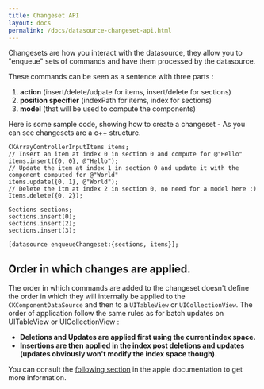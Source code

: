 ```yaml
---
title: Changeset API
layout: docs
permalink: /docs/datasource-changeset-api.html
---
```


Changesets are how you interact with the datasource, they allow you to "enqueue" sets of commands and have them processed by the datasource.


These commands can be seen as a sentence with three parts :

1. **action** (insert/delete/udpate for items, insert/delete for sections)
2. **position specifier** (indexPath for items, index for sections)
3. **model** (that will be used to compute the components)

Here is some sample code, showing how to create a changeset - As you can see changesets are a c++ structure.

```objc++
CKArrayControllerInputItems items;
// Insert an item at index 0 in section 0 and compute for @"Hello"
items.insert({0, 0}, @"Hello");
// Update the item at index 1 in section 0 and update it with the component computed for @"World"
items.update({0, 1}, @"World");
// Delete the itm at index 2 in section 0, no need for a model here :)
Items.delete({0, 2});

Sections sections;
sections.insert(0);
sections.insert(2);
sections.insert(3);

[datasource enqueueChangeset:{sections, items}];
```

## Order in which changes are applied.

The order in which commands are added to the changeset doesn't define the order in which they will internally be applied to the `CKComponentDataSource` and then to a `UITableView` or `UICollectionView`. The order of application follow the same rules as for batch updates on UITableView or UICollectionView :

- **Deletions and Updates are applied first using the current index space.**
- **Insertions are then applied in the index post deletions and updates (updates obviously won't modify the index space though).**

You can consult the [following section](https://developer.apple.com/library/prerelease/ios/documentation/UserExperience/Conceptual/TableView_iPhone/ManageInsertDeleteRow/ManageInsertDeleteRow.html) in the apple documentation to get more information.
